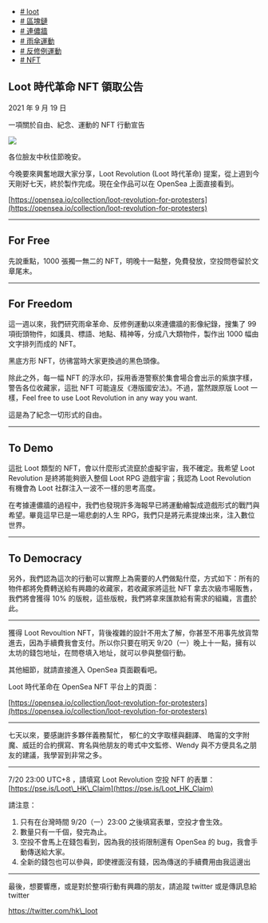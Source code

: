 +   [# loot](https://matters.town/tags/67057-loot)
+   [# 區塊鏈](https://matters.town/tags/2277-%E5%8D%80%E5%A1%8A%E9%8F%88)
+   [# 連儂牆](https://matters.town/tags/4646-%E9%80%A3%E5%84%82%E7%89%86)
+   [# 雨傘運動](https://matters.town/tags/388-%E9%9B%A8%E5%82%98%E9%81%8B%E5%8B%95)
+   [# 反修例運動](https://matters.town/tags/11940-%E5%8F%8D%E4%BF%AE%E4%BE%8B%E9%81%8B%E5%8B%95)
+   [# NFT](https://matters.town/tags/7990-NFT)

## Loot 時代革命 NFT 領取公告

2021 年 9 月 19 日

一項關於自由、紀念、運動的 NFT 行動宣告

 ![](https://assets.matters.news/embed/07def63a-e391-4fa5-a3cd-8d75bc99eee3.png)

各位臉友中秋佳節晚安。

今晚要來興奮地跟大家分享，Loot Revolution (Loot 時代革命) 提案，從上週到今天剛好七天，終於製作完成。現在全作品可以在 OpenSea 上面直接看到。

[https://opensea.io/collection/loot-revolution-for-protesters](https://opensea.io/collection/loot-revolution-for-protesters)

* * *

## For Free

先說重點，1000 張獨一無二的 NFT，明晚十一點整，免費發放，空投問卷留於文章尾末。

* * *

## For Freedom

這一週以來，我們研究雨傘革命、反修例運動以來連儂牆的影像紀錄，搜集了 99 項街頭物件，如護具、標語、地點、精神等，分成八大類物件，製作出 1000 幅由文字排列而成的 NFT。

黑底方形 NFT，彷彿當時大家更換過的黑色頭像。

除此之外，每一幅 NFT 的浮水印，採用香港警察於集會場合會出示的紫旗字樣，警告各位收藏家，這批 NFT 可能違反《港版國安法》。不過，當然跟原版 Loot 一樣，Feel free to use Loot Revolution in any way you want.

這是為了紀念一切形式的自由。

* * *

## To Demo

這批 Loot 類型的 NFT，會以什麼形式流竄於虛擬宇宙，我不確定。我希望 Loot Revolution 是終將能夠嵌入整個 Loot RPG 遊戲宇宙；我認為 Loot Revolution 有機會為 Loot 社群注入一波不一樣的思考高度。

在考據連儂牆的過程中，我們也發現許多海報早已將運動繪製成遊戲形式的戰鬥與希望。畢竟這早已是一場悲劇的人生 RPG，我們只是將元素提煉出來，注入數位世界。

* * *

## To Democracy

另外，我們認為這次的行動可以實際上為需要的人們做點什麼，方式如下：所有的物件都將免費轉送給有興趣的收藏家，若收藏家將這批 NFT 拿去次級市場販售，我們將會獲得 10% 的版稅，這些版稅，我們將拿來匯款給有需求的組織，言盡於此。

* * *

獲得 Loot Revoultion NFT，背後複雜的設計不用太了解，你甚至不用事先放貨幣進去，因為手續費我會支付。所以你只要在明天 9/20（一）晚上十一點，擁有以太坊的錢包地址，在問卷填入地址，就可以參與整個行動。

其他細節，就請直接進入 OpenSea 頁面觀看吧。

Loot 時代革命在 OpenSea NFT 平台上的頁面：

[https://opensea.io/collection/loot-revolution-for-protesters](https://opensea.io/collection/loot-revolution-for-protesters)

* * *

七天以來，要感謝許多夥伴義務幫忙， 郁仁的文字取樣與翻譯、 皓甯的文字附魔、威廷的合約撰寫、育名與他朋友的粵式中文監修、Wendy 與不方便具名之朋友的建議，我學習到非常之多。

* * *

7/20 23:00 UTC+8 ，請填寫 Loot Revolution 空投 NFT 的表單： [https://pse.is/Loot\_HK\_Claim](https://pse.is/Loot_HK_Claim)

請注意：

1.  只有在台灣時間 9/20（一）23:00 之後填寫表單，空投才會生效。
2.  數量只有一千個，發完為止。
3.  空投不會馬上在錢包看到，因為我的技術限制還有 OpenSea 的 bug，我會手動傳送給大家。
4.  全新的錢包也可以參與，即使裡面沒有錢，因為傳送的手續費用由我這邊出

* * *

最後，想要響應，或是對於整項行動有興趣的朋友，請追蹤 twitter 或是傳訊息給 twitter

https://twitter.com/hk\_loot